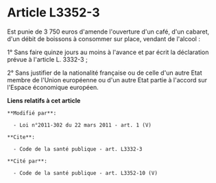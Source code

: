 # Article L3352-3

Est punie de 3 750 euros d'amende l'ouverture d'un café, d'un cabaret, d'un débit de boissons à consommer sur place, vendant
de l'alcool : 

1° Sans faire quinze jours au moins à l'avance et par écrit la déclaration prévue à l'article L. 3332-3 ; 

2° Sans justifier de la nationalité française ou de celle d'un autre Etat membre de l'Union européenne ou d'un autre Etat
partie à l'accord sur l'Espace économique européen.

**Liens relatifs à cet article**

	**Modifié par**:

	  - Loi n°2011-302 du 22 mars 2011 - art. 1 (V)

	**Cite**:

	  - Code de la santé publique - art. L3332-3

	**Cité par**:

	  - Code de la santé publique - art. L3352-10 (V)
